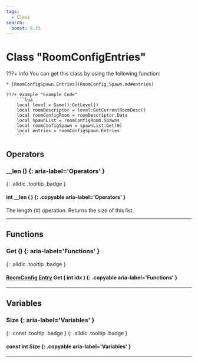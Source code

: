 ```yaml
---
tags:
  - Class
search:
  boost: 0.25
---
```

# Class "RoomConfigEntries"

???+ info
    You can get this class by using the following function:

    * [RoomConfigSpawn.Entries](RoomConfig_Spawn.md#entries)

    ???+ example "Example Code"
        ```lua
        local level = Game():GetLevel()
        local roomDescriptor = level:GetCurrentRoomDesc()
        local roomConfigRoom = roomDescriptor.Data
        local spawnList = roomConfigRoom.Spawns
        local roomConfigSpawn = spawnList:Get(0)
        local entries = roomConfigSpawn.Entries
        ```

## Operators
### __len () {: aria-label='Operators' }
[ ](#){: .alldlc .tooltip .badge }
#### int __len ( ) {: .copyable aria-label='Operators' }

The length (#) operation. Returns the size of this list.

___
## Functions
### Get () {: aria-label='Functions' }
[ ](#){: .alldlc .tooltip .badge }
#### [RoomConfig Entry](RoomConfig_Entry.md) Get ( int idx ) {: .copyable aria-label='Functions' }

___
## Variables
### Size {: aria-label='Variables' }
[ ](#){: .const .tooltip .badge } [ ](#){: .alldlc .tooltip .badge }
#### const int Size  {: .copyable aria-label='Variables' }

___
